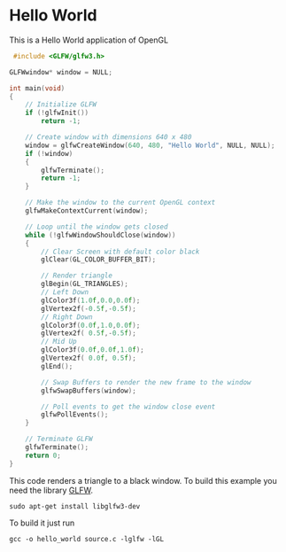 # Hello World

This is a Hello World application of OpenGL

```C
 #include <GLFW/glfw3.h>

GLFWwindow* window = NULL;

int main(void)
{
    // Initialize GLFW
    if (!glfwInit())
        return -1;

    // Create window with dimensions 640 x 480
    window = glfwCreateWindow(640, 480, "Hello World", NULL, NULL);
    if (!window)
    {
        glfwTerminate();
        return -1;
    }

    // Make the window to the current OpenGL context
    glfwMakeContextCurrent(window);

    // Loop until the window gets closed
    while (!glfwWindowShouldClose(window))
    {
        // Clear Screen with default color black
        glClear(GL_COLOR_BUFFER_BIT);

        // Render triangle
        glBegin(GL_TRIANGLES);
        // Left Down
        glColor3f(1.0f,0.0,0.0f);
        glVertex2f(-0.5f,-0.5f);
        // Right Down
        glColor3f(0.0f,1.0,0.0f);        
        glVertex2f( 0.5f,-0.5f);
        // Mid Up
        glColor3f(0.0f,0.0f,1.0f);        
        glVertex2f( 0.0f, 0.5f);
        glEnd();

        // Swap Buffers to render the new frame to the window
        glfwSwapBuffers(window);

        // Poll events to get the window close event
        glfwPollEvents();
    }

    // Terminate GLFW
    glfwTerminate();
    return 0;
}
```

This code renders a triangle to a black window. To build this example you need the library [GLFW](https://www.glfw.org). <br>
```
sudo apt-get install libglfw3-dev
```
To build it just run <br>
```
gcc -o hello_world source.c -lglfw -lGL
```
